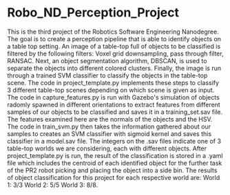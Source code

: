 # Robo_ND_Perception_Project

This is the third project of the Robotics Software Engineering Nanodegree. The goal is to create a perception pipeline that is able to identify objects on a table top setting. An image of a table-top full of objects to be classified is filtered by the following filters: Voxel grid downsampling, pass through filter, RANSAC. Next, an object segmentation algorithm, DBSCAN, is used to separate the objects into different colored clusters. Finally, the image is run through a trained SVM classifier to classify the objects in the table-top scene. The code in project_template.py implements these steps to classify 3 different table-top scenes depending on which scene is given as input. The code in capture_features.py is run with Gazebo's simulation of objects radomly spawned in different orientations to extract features from different samples of our objects to be classified and saves it in a training_set.sav file. The features examined here are the normals of the objects and the HSV. The code in train_svm.py then takes the information gathered about our samples to creates an SVM classifier with sigmoid kernel and saves this classifier in a model.sav file. The integers on the .sav files indicate one of 3 table-top worlds we are considering, each with different objects. After project_template.py is run, the result of the classification is stored in a .yaml file which includes the centroid of each identified object for the further task of the PR2 robot picking and placing the object into a side bin. The results of object classification for this project for each respective world are: World 1: 3/3 World 2: 5/5 World 3: 8/8. 
